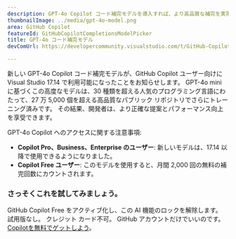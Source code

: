 ```yaml
---
description: GPT-4o Copilot コード補完モデルを導入すれば、より高品質な補完を実現できます。
thumbnailImage: ../media/gpt-4o-model.png
area: GitHub Copilot
featureId: GitHubCopilotCompletionsModelPicker
title: GPT-4o コード補完モデル
devComUrl: https://developercommunity.visualstudio.com/t/GitHub-Copilot-Lags-Behind-GPT-4o-in-Dev/10725256

---
```



新しい GPT-4o Copilot コード補完モデルが、GitHub Copilot ユーザー向けに Visual Studio 17.14 で利用可能になったことをお知らせします。 GPT-4o mini に基づくこの高度なモデルは、30 種類を超える人気のプログラミング言語にわたって、27 万 5,000 個を超える高品質なパブリック リポジトリでさらにトレーニング済みです。 その結果、開発者は、より正確な提案とパフォーマンス向上を享受できます。

GPT-4o Copilot へのアクセスに関する注意事項:

- **Copilot Pro、Business、Enterprise のユーザー**: 新しいモデルは、17.14 以降で使用できるようになりました。
- **Copilot Free ユーザー**: このモデルを使用すると、月間 2,000 回の無料の補完回数にカウントされます。

### さっそくこれを試してみましょう。
GitHub Copilot Free をアクティブ化し、この AI 機能のロックを解除します。
試用版なし。 クレジット カード不可。 GitHub アカウントだけでいいのです。 [Copilotを無料でゲットしよう](https://github.com/settings/copilot)。
